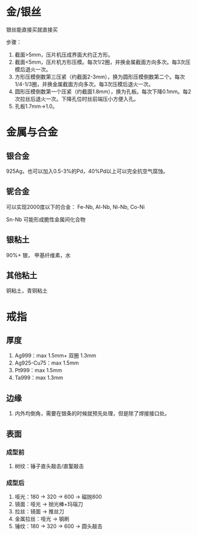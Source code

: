# 金/银丝
银丝能直接买就直接买 

步骤：
1. 截面>5mm，压片机压成界面大约正方形。 
2. 截面<5mm，压片机方形压模。每次1/2圈，并换金属截面方向多次。每3次压模后退火一次。
3. 方形压模倒数第三压紧（约截面2-3mm），换为圆形压模倒数第二个。每次1/4-1/3圈，并换金属截面方向多次。每3次压模后退火一次。
4. 圆形压模倒数第一个压紧（约截面1.8mm），换为孔板。每次下降0.1mm。每2次拉丝后退火一次。下降孔位时丝前端压小方便入孔。
5. 孔板1.7mm->1.0。


# 金属与合金
## 银合金
925Ag，也可以加入0.5-3%的Pd，40%Pd以上可以完全抗空气腐蚀。

## 铌合金
可以实现2000度以下的合金：
Fe-Nb, Al-Nb, Ni-Nb, Co-Ni

Sn-Nb 可能形成脆性金属间化合物

## 银粘土
90%+ 银， 甲基纤维素，水

## 其他粘土
铜粘土，青铜粘土

# 戒指
## 厚度
1. Ag999：max 1.5mm+ 双圈 1.3mm
2. Ag925-Cu75：max 1.5mm
3. Pt999：max 1.5mm
4. Ta999：max 1.3mm

## 边缘
1. 内外均倒角，需要在银条的时候就预先处理，但是除了焊接接口处。

## 表面

### 成型前
1. 树纹：锤子直头敲击/直錾敲击

### 成型后
1. 哑光：180 -> 320 -> 600 -> 磁抛800
2. 镜面：哑光 -> 抛光棒+玛瑙刀
3. 拉丝：镜面 -> 推丝刀
4. 金属拉丝：哑光 -> 钢刷
5. 锤纹：180 -> 320 -> 600 -> 圆头敲击
